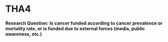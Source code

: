 # THA4

**Research Question: Is cancer funded according to cancer prevalence or mortality rate, or is funded due to external forces (media, public awareness, etc.)**
